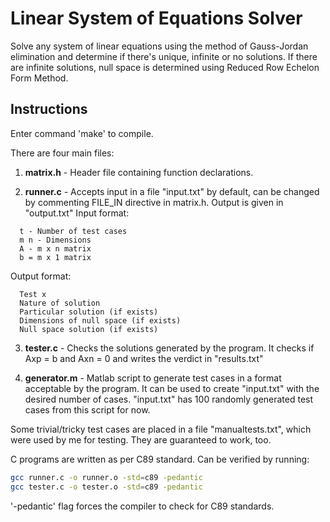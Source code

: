 # Linear System of Equations Solver

Solve any system of linear equations using the method of Gauss-Jordan elimination and determine if there's unique, infinite or no solutions. If there are infinite solutions, null space is determined using Reduced Row Echelon Form Method.

## Instructions

Enter command 'make' to compile.

There are four main files:
1. **matrix.h** - Header file containing function declarations.

2. **runner.c** - Accepts input in a file "input.txt" by default, can be changed by commenting FILE_IN directive in matrix.h. Output is given in "output.txt"
    Input format:
```
  t - Number of test cases
  m n - Dimensions
  A - m x n matrix
  b = m x 1 matrix
```

  Output format:
```
  Test x
  Nature of solution
  Particular solution (if exists)
  Dimensions of null space (if exists)
  Null space solution (if exists)
```
3. **tester.c** - Checks the solutions generated by the program. It checks if Axp = b and Axn = 0 and writes the verdict in "results.txt"

4. **generator.m** - Matlab script to generate test cases in a format acceptable by the program. It can be used to create "input.txt" with the desired number of cases.
    "input.txt" has 100 randomly generated test cases from this script for now.

Some trivial/tricky test cases are placed in a file "manualtests.txt", which were used by me for testing. They are guaranteed to work, too.

C programs are written as per C89 standard. Can be verified by running:

```sh
gcc runner.c -o runner.o -std=c89 -pedantic
gcc tester.c -o tester.o -std=c89 -pedantic
```

'-pedantic' flag forces the compiler to check for C89 standards.

